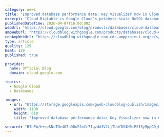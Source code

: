 ```yaml
---
category: news
title: "Improved database performance data: Key Visualizer now in Cloud Bigtable console"
excerpt: "Cloud Bigtable is Google Cloud’s petabyte-scale NoSQL database service for demanding, data-driven workloads that need low latency, high throughput, and scale insurance. If you’ve been looking for more ways to monitor your Bigtable performance more easily, you’re in luck: Key Visualizer is now directly"
publishedDateTime: 2020-04-07T16:00:00Z
webUrl: "https://cloud.google.com/blog/products/databases/cloud-database-monitoring-for-bigtable/"
ampWebUrl: "https://cloudblog.withgoogle.com/products/databases/cloud-database-monitoring-for-bigtable/amp/"
cdnAmpWebUrl: "https://cloudblog-withgoogle-com.cdn.ampproject.org/c/s/cloudblog.withgoogle.com/products/databases/cloud-database-monitoring-for-bigtable/amp/"
type: article
quality: 129
heat: 129
published: true

provider:
  name: Official Blog
  domain: cloud.google.com

topics:
  - Google Cloud
  - Databases

images:
  - url: "https://storage.googleapis.com/gweb-cloudblog-publish/images/Key_Visualizer.max-1100x1100.jpg"
    width: 1100
    height: 619
    title: "Improved database performance data: Key Visualizer now in Cloud Bigtable console"

secured: "BIhPb/h+qekNuTNe4O7nD8uEJmCr7Iqz4d3V2LjTUuYDV4H0iPSISyMppG9jbt/uOOwMtHgdtaR+Ph1fKNybhqR/5Wc2Zc/uJunXDQV0iJvK7DZTOPWMVp+/zsCwM/S/D0iss0XBAZ8N1G51w3UHyysLxrVMnNu85Eq3w64L7r7WqC2SBvLX3clTivBuQdS2MNPvriBpjL/d0BP/WMLAvH8sj3/1fSsoeR1m5N+82tl9NmRsNi7MeMHpUhOzngWJ6lnpHe6BXosz9r3ZJ69ghbVsA1nn/yX2uu/FRtdHz6xOnNPYpFsUvyF9QI0wIB7vhfbfy3K1h9T+i6nnjpdihg==;zwmk3d9xXUELYbDxx5SdKg=="
---
```


